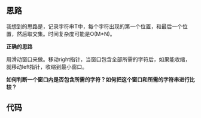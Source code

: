 ## 思路

我想到的思路是，记录字符串T中，每个字符出现的第一个位置，和最后一个位置，然后取交集。时间复杂度可能是O(M*N)。

**正确的思路**

用滑动窗口来做。移动right指针，当窗口包含全部所需的字符后，如果能收缩，就移动left指针，收缩到最小窗口。

**如何判断一个窗口内是否包含所需的字符？如何把这个窗口和所需的字符串进行比较？**



## 代码

